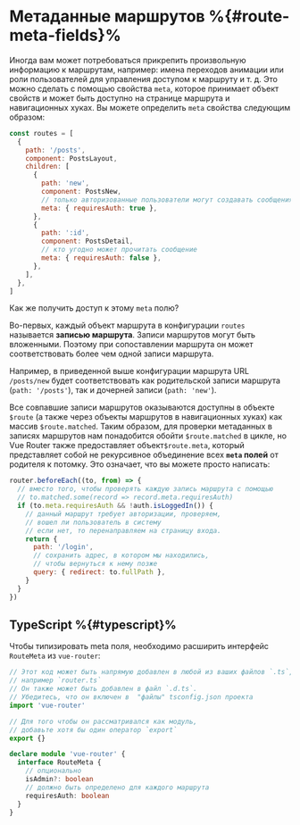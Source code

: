 # Метаданные маршрутов %{#route-meta-fields}%

<VueSchoolLink
  href="https://vueschool.io/lessons/route-meta-fields"
  title="Узнайте, как использоать метаданные в маршрутах"
/>

Иногда вам может потребоваться прикрепить произвольную информацию к маршрутам, например: имена переходов анимации или роли пользователей для управления доступом к маршруту и т. д. Это можно сделать с помощью свойства `meta`, которое принимает объект свойств и может быть доступно на странице маршрута и навигационных хуках. Вы можете определить `meta` свойства следующим образом:

```js
const routes = [
  {
    path: '/posts',
    component: PostsLayout,
    children: [
      {
        path: 'new',
        component: PostsNew,
        // только авторизованные пользователи могут создавать сообщения
        meta: { requiresAuth: true },
      },
      {
        path: ':id',
        component: PostsDetail,
        // кто угодно может прочитать сообщение
        meta: { requiresAuth: false },
      },
    ],
  },
]
```

Как же получить доступ к этому `meta` полю?

<!-- TODO: the explanation about route records should be explained before and things should be moved here -->

Во-первых, каждый объект маршрута в конфигурации `routes` называется **записью маршрута**. Записи маршрутов могут быть вложенными. Поэтому при сопоставлении маршрута он может соответствовать более чем одной записи маршрута.

Например, в приведенной выше конфигурации маршрута URL `/posts/new` будет соответствовать как родительской записи маршрута (`path: '/posts'`), так и дочерней записи (`path: 'new'`).

Все совпавшие записи маршрутов оказываются доступны в объекте `$route` (а также через объекты маршрутов в навигационных хуках) как массив `$route.matched`. Таким образом, для проверки метаданных в записях маршрутов нам понадобится обойти `$route.matched` в цикле, но Vue Router также предоставляет объект`$route.meta`, который представляет собой не рекурсивное объединение всех **`meta` полей** от родителя к потомку. Это означает, что вы можете просто написать:

```js
router.beforeEach((to, from) => {
  // вместо того, чтобы проверять каждую запись маршрута с помощью
  // to.matched.some(record => record.meta.requiresAuth)
  if (to.meta.requiresAuth && !auth.isLoggedIn()) {
    // данный маршрут требует авторизации, проверяем,
    // вошел ли пользователь в систему
    // если нет, то перенаправляем на страницу входа.
    return {
      path: '/login',
      // сохранить адрес, в котором мы находились,
      // чтобы вернуться к нему позже
      query: { redirect: to.fullPath },
    }
  }
})
```

## TypeScript %{#typescript}%

Чтобы типизировать meta поля, необходимо расширить интерфейс `RouteMeta` из `vue-router`:

```ts
// Этот код может быть напрямую добавлен в любой из ваших файлов `.ts`,
// например `router.ts`
// Он также может быть добавлен в файл `.d.ts`.
// Убедитесь, что он включен в  "файлы" tsconfig.json проекта
import 'vue-router'

// Для того чтобы он рассматривался как модуль,
// добавьте хотя бы один оператор `export`
export {}

declare module 'vue-router' {
  interface RouteMeta {
    // опционально
    isAdmin?: boolean
    // должно быть определено для каждого маршрута
    requiresAuth: boolean
  }
}
```
